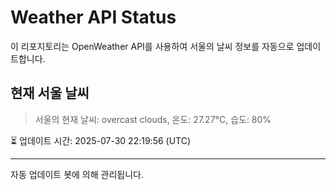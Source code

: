 
# Weather API Status

이 리포지토리는 OpenWeather API를 사용하여 서울의 날씨 정보를 자동으로 업데이트합니다.

## 현재 서울 날씨
> 서울의 현재 날씨: overcast clouds, 온도: 27.27°C, 습도: 80%

⏳ 업데이트 시간: 2025-07-30 22:19:56 (UTC)

---
자동 업데이트 봇에 의해 관리됩니다.
